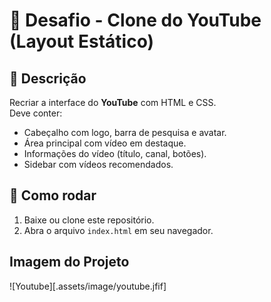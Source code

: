# 🎯 Desafio - Clone do YouTube (Layout Estático)

## 📌 Descrição
Recriar a interface do **YouTube** com HTML e CSS.  
Deve conter:
- Cabeçalho com logo, barra de pesquisa e avatar.
- Área principal com vídeo em destaque.
- Informações do vídeo (título, canal, botões).
- Sidebar com vídeos recomendados.

## 🚀 Como rodar
1. Baixe ou clone este repositório.
2. Abra o arquivo `index.html` em seu navegador.

## Imagem do Projeto
![Youtube][.assets/image/youtube.jfif]
